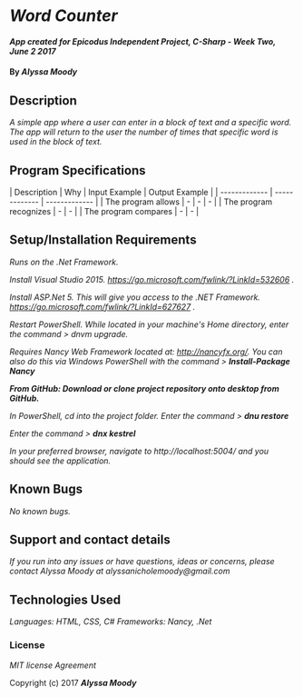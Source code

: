 # _Word Counter_

#### _App created for Epicodus Independent Project, C-Sharp - Week Two, June 2 2017_

#### By _**Alyssa Moody**_

## Description

_A simple app where a user can enter in a block of text and a specific word. The app will return to the user the number of times that specific word is used in the block of text._

## Program Specifications

| Description  | Why  | Input Example | Output Example |
| ------------- | ------------- | ------------- |
| The program allows   | -   | -   | -  |
| The program recognizes  | -   | -  |
| The program compares  | -   | -  |

## Setup/Installation Requirements

_Runs on the .Net Framework._

_Install Visual Studio 2015. https://go.microsoft.com/fwlink/?LinkId=532606 ._

_Install ASP.Net 5. This will give you access to the .NET Framework. https://go.microsoft.com/fwlink/?LinkId=627627 ._

_Restart PowerShell. While located in your machine's Home directory, enter the command > dnvm upgrade._

_Requires Nancy Web Framework located at: http://nancyfx.org/. You can also do this via Windows PowerShell with the command > **Install-Package Nancy**_

_**From GitHub: Download or clone project repository onto desktop from GitHub.**_

 _In PowerShell, cd into the project folder. Enter the command > **dnu restore**_

 _Enter the command > **dnx kestrel**_

 _In your preferred browser, navigate to http://localhost:5004/ and you should see the application._

## Known Bugs

_No known bugs._

## Support and contact details

_If you run into any issues or have questions, ideas or concerns, please contact Alyssa Moody at alyssanicholemoody@gmail.com_

## Technologies Used

_Languages: HTML, CSS, C#_
_Frameworks: Nancy, .Net_

### License

*MIT license Agreement*

Copyright (c) 2017 **_Alyssa Moody_**
